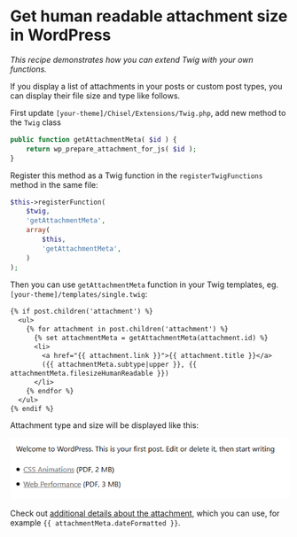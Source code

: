 # Get human readable attachment size in WordPress 

_This recipe demonstrates how you can extend Twig with your own functions._

If you display a list of attachments in your posts or custom post types, you can display their file size and type like follows.

First update `[your-theme]/Chisel/Extensions/Twig.php`, add new method to the `Twig` class

```php
public function getAttachmentMeta( $id ) {
	return wp_prepare_attachment_for_js( $id );
}
```

Register this method as a Twig function in the `registerTwigFunctions` method in the same file:

```php
$this->registerFunction(
	$twig,
	'getAttachmentMeta',
	array(
		$this,
		'getAttachmentMeta',
	)
);
```

Then you can use  `getAttachmentMeta` function in your Twig templates, eg. `[your-theme]/templates/single.twig`:

```twig
{% if post.children('attachment') %}
  <ul>
    {% for attachment in post.children('attachment') %}
      {% set attachmentMeta = getAttachmentMeta(attachment.id) %}
      <li>
        <a href="{{ attachment.link }}">{{ attachment.title }}</a>
        ({{ attachmentMeta.subtype|upper }}, {{ attachmentMeta.filesizeHumanReadable }})
      </li>
    {% endfor %}
  </ul>
{% endif %}
```

Attachment type and size will be displayed like this:

![Attachment file size](attachment-file-size.png)

Check out [additional details about the attachment](https://codex.wordpress.org/Function_Reference/wp_prepare_attachment_for_js), which you can use, for example `{{ attachmentMeta.dateFormatted }}`.
